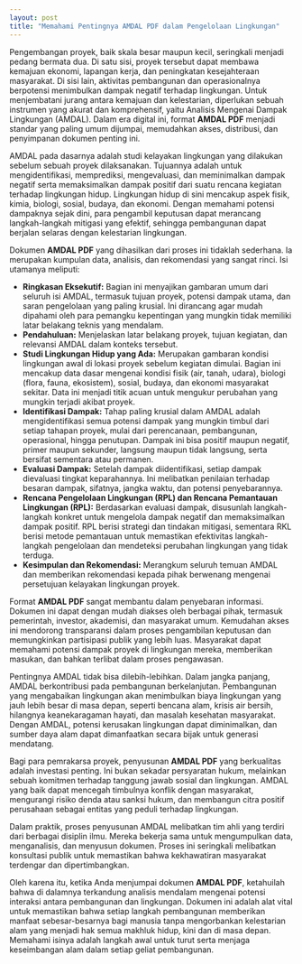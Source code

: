 ```yaml
---
layout: post
title: "Memahami Pentingnya AMDAL PDF dalam Pengelolaan Lingkungan"
---
```


Pengembangan proyek, baik skala besar maupun kecil, seringkali menjadi pedang bermata dua. Di satu sisi, proyek tersebut dapat membawa kemajuan ekonomi, lapangan kerja, dan peningkatan kesejahteraan masyarakat. Di sisi lain, aktivitas pembangunan dan operasionalnya berpotensi menimbulkan dampak negatif terhadap lingkungan. Untuk menjembatani jurang antara kemajuan dan kelestarian, diperlukan sebuah instrumen yang akurat dan komprehensif, yaitu Analisis Mengenai Dampak Lingkungan (AMDAL). Dalam era digital ini, format **AMDAL PDF** menjadi standar yang paling umum dijumpai, memudahkan akses, distribusi, dan penyimpanan dokumen penting ini.

AMDAL pada dasarnya adalah studi kelayakan lingkungan yang dilakukan sebelum sebuah proyek dilaksanakan. Tujuannya adalah untuk mengidentifikasi, memprediksi, mengevaluasi, dan meminimalkan dampak negatif serta memaksimalkan dampak positif dari suatu rencana kegiatan terhadap lingkungan hidup. Lingkungan hidup di sini mencakup aspek fisik, kimia, biologi, sosial, budaya, dan ekonomi. Dengan memahami potensi dampaknya sejak dini, para pengambil keputusan dapat merancang langkah-langkah mitigasi yang efektif, sehingga pembangunan dapat berjalan selaras dengan kelestarian lingkungan.

Dokumen **AMDAL PDF** yang dihasilkan dari proses ini tidaklah sederhana. Ia merupakan kumpulan data, analisis, dan rekomendasi yang sangat rinci. Isi utamanya meliputi:

*   **Ringkasan Eksekutif:** Bagian ini menyajikan gambaran umum dari seluruh isi AMDAL, termasuk tujuan proyek, potensi dampak utama, dan saran pengelolaan yang paling krusial. Ini dirancang agar mudah dipahami oleh para pemangku kepentingan yang mungkin tidak memiliki latar belakang teknis yang mendalam.
*   **Pendahuluan:** Menjelaskan latar belakang proyek, tujuan kegiatan, dan relevansi AMDAL dalam konteks tersebut.
*   **Studi Lingkungan Hidup yang Ada:** Merupakan gambaran kondisi lingkungan awal di lokasi proyek sebelum kegiatan dimulai. Bagian ini mencakup data dasar mengenai kondisi fisik (air, tanah, udara), biologi (flora, fauna, ekosistem), sosial, budaya, dan ekonomi masyarakat sekitar. Data ini menjadi titik acuan untuk mengukur perubahan yang mungkin terjadi akibat proyek.
*   **Identifikasi Dampak:** Tahap paling krusial dalam AMDAL adalah mengidentifikasi semua potensi dampak yang mungkin timbul dari setiap tahapan proyek, mulai dari perencanaan, pembangunan, operasional, hingga penutupan. Dampak ini bisa positif maupun negatif, primer maupun sekunder, langsung maupun tidak langsung, serta bersifat sementara atau permanen.
*   **Evaluasi Dampak:** Setelah dampak diidentifikasi, setiap dampak dievaluasi tingkat keparahannya. Ini melibatkan penilaian terhadap besaran dampak, sifatnya, jangka waktu, dan potensi penyebarannya.
*   **Rencana Pengelolaan Lingkungan (RPL) dan Rencana Pemantauan Lingkungan (RPL):** Berdasarkan evaluasi dampak, disusunlah langkah-langkah konkret untuk mengelola dampak negatif dan memaksimalkan dampak positif. RPL berisi strategi dan tindakan mitigasi, sementara RKL berisi metode pemantauan untuk memastikan efektivitas langkah-langkah pengelolaan dan mendeteksi perubahan lingkungan yang tidak terduga.
*   **Kesimpulan dan Rekomendasi:** Merangkum seluruh temuan AMDAL dan memberikan rekomendasi kepada pihak berwenang mengenai persetujuan kelayakan lingkungan proyek.

Format **AMDAL PDF** sangat membantu dalam penyebaran informasi. Dokumen ini dapat dengan mudah diakses oleh berbagai pihak, termasuk pemerintah, investor, akademisi, dan masyarakat umum. Kemudahan akses ini mendorong transparansi dalam proses pengambilan keputusan dan memungkinkan partisipasi publik yang lebih luas. Masyarakat dapat memahami potensi dampak proyek di lingkungan mereka, memberikan masukan, dan bahkan terlibat dalam proses pengawasan.

Pentingnya AMDAL tidak bisa dilebih-lebihkan. Dalam jangka panjang, AMDAL berkontribusi pada pembangunan berkelanjutan. Pembangunan yang mengabaikan lingkungan akan menimbulkan biaya lingkungan yang jauh lebih besar di masa depan, seperti bencana alam, krisis air bersih, hilangnya keanekaragaman hayati, dan masalah kesehatan masyarakat. Dengan AMDAL, potensi kerusakan lingkungan dapat diminimalkan, dan sumber daya alam dapat dimanfaatkan secara bijak untuk generasi mendatang.

Bagi para pemrakarsa proyek, penyusunan **AMDAL PDF** yang berkualitas adalah investasi penting. Ini bukan sekadar persyaratan hukum, melainkan sebuah komitmen terhadap tanggung jawab sosial dan lingkungan. AMDAL yang baik dapat mencegah timbulnya konflik dengan masyarakat, mengurangi risiko denda atau sanksi hukum, dan membangun citra positif perusahaan sebagai entitas yang peduli terhadap lingkungan.

Dalam praktik, proses penyusunan AMDAL melibatkan tim ahli yang terdiri dari berbagai disiplin ilmu. Mereka bekerja sama untuk mengumpulkan data, menganalisis, dan menyusun dokumen. Proses ini seringkali melibatkan konsultasi publik untuk memastikan bahwa kekhawatiran masyarakat terdengar dan dipertimbangkan.

Oleh karena itu, ketika Anda menjumpai dokumen **AMDAL PDF**, ketahuilah bahwa di dalamnya terkandung analisis mendalam mengenai potensi interaksi antara pembangunan dan lingkungan. Dokumen ini adalah alat vital untuk memastikan bahwa setiap langkah pembangunan memberikan manfaat sebesar-besarnya bagi manusia tanpa mengorbankan kelestarian alam yang menjadi hak semua makhluk hidup, kini dan di masa depan. Memahami isinya adalah langkah awal untuk turut serta menjaga keseimbangan alam dalam setiap geliat pembangunan.
